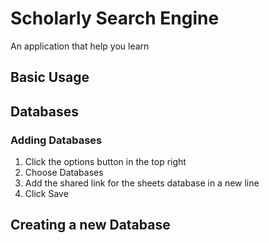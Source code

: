 # Scholarly Search Engine
An application that help you learn


## Basic Usage



## Databases

### Adding Databases
1. Click the options button in the top right
2. Choose Databases
3. Add the shared link for the sheets database in a new line
3. Click Save

## Creating a new Database
